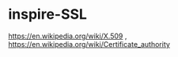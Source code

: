 # inspire-SSL
https://en.wikipedia.org/wiki/X.509 , https://en.wikipedia.org/wiki/Certificate_authority
